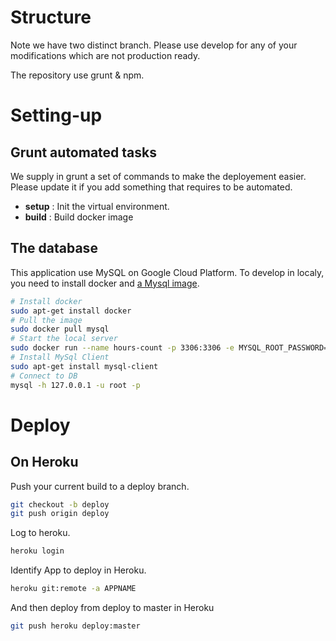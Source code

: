 

# Structure

Note we have two distinct branch. Please use develop for any of your modifications which are not production ready.

The repository use grunt & npm.

# Setting-up

## Grunt automated tasks

We supply in grunt a set of commands to make the deployement easier. Please update it if you add something that requires to be automated.

- **setup** : Init the virtual environment.
- **build** : Build docker image


## The database

This application use MySQL on Google Cloud Platform. To develop in localy, you need to install docker and [a Mysql image](https://hub.docker.com/_/mysql/).

```bash
# Install docker
sudo apt-get install docker
# Pull the image
sudo docker pull mysql
# Start the local server
sudo docker run --name hours-count -p 3306:3306 -e MYSQL_ROOT_PASSWORD=localroot1234 -d mysql
# Install MySql Client
sudo apt-get install mysql-client
# Connect to DB
mysql -h 127.0.0.1 -u root -p
```

# Deploy

## On Heroku

Push your current build to a deploy branch.
```bash
git checkout -b deploy
git push origin deploy
```

Log to heroku.
```bash
heroku login
```

Identify App to deploy in Heroku.
```bash
heroku git:remote -a APPNAME
```

And then deploy from deploy to master in Heroku
```bash
git push heroku deploy:master   
```


